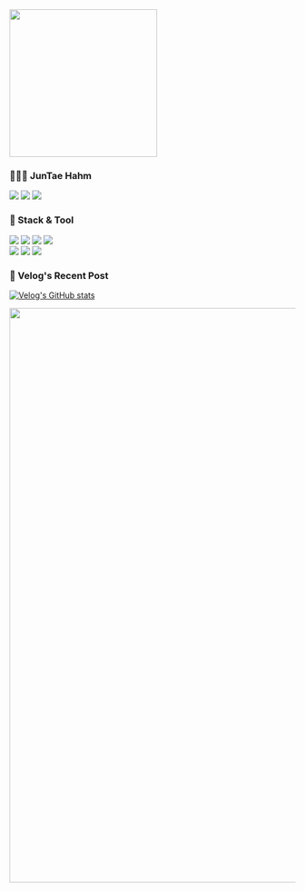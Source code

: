 <span>
<img src="https://user-images.githubusercontent.com/111266117/184874183-c06e39b8-86c4-4409-9dad-73456a257c1f.png" width="260" /><br />

### 👨🏻‍💻 JunTae Hahm
<a href="mailto:jth5287@icloud.com"><img src="https://img.shields.io/badge/MAIL-e0e0e0?style=round-square&logo=apple&logoColor=black"/></a>
<a href="https://velog.io/@ahuuae"><img src="https://img.shields.io/badge/Velog-e0e0e0?style=round-square&logo=Velog&logoColor=black"/></a>
<a href="https://www.instagram.com/ahuuae/"><img src="https://img.shields.io/badge/Instagram-e0e0e0?style=round-square&logo=Instagram&logoColor=black"/></a>


### 📍 Stack & Tool
<img src="https://img.shields.io/badge/HTML5-f6f6f6?style=round-square&logo=HTML5&logoColor=black"/>
<img src="https://img.shields.io/badge/CSS3-f6f6f6?style=round-square&logo=CSS3&logoColor=black"/>
<img src="https://img.shields.io/badge/JavaScript-f6f6f6?style=round-square&logo=JavaScript&logoColor=black"/> 
<img src="https://img.shields.io/badge/React-f6f6f6?style=round-square&logo=react&logoColor=black"/>
<br />
<img src="https://img.shields.io/badge/VS Code-212121?style=round-square&logo=Visual Studio Code&logoColor=white"/>
<img src="https://img.shields.io/badge/GitHub-212121?style=round-square&logo=GitHub&logoColor=white"/>
<img src="https://img.shields.io/badge/Figma-212121?style=round-square&logo=Figma&logoColor=white"/><br />


### 📍 Velog's Recent Post
[![Velog's GitHub stats](https://velog-readme-stats.vercel.app/api?name=ahuuae)](https://github.com/JunTaeHahm/velog-readme-stats)


<img src="https://capsule-render.vercel.app/api?type=waving&color=0:a7abb8,50:d9dadf,100:a7abb8&height=200&fontColor=202124&text=HAHM%20JUNTAE&animation=fadeIn&fontColor=black&fontSize=50&fontAlign=24&fontAlignY=70&desc=Front-End%20Developer&descAlign=15&descAlignY=85&section=footer" width="1012" />
